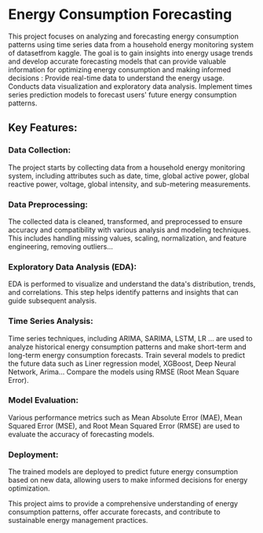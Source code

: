 # Energy Consumption Forecasting 

This project focuses on analyzing and forecasting energy consumption patterns using time series data from a household energy monitoring system of datasetfrom kaggle. The goal is to gain insights into energy usage trends and develop accurate forecasting models that can provide valuable information for optimizing energy consumption and making informed decisions :
Provide real-time data to understand the energy usage. 
Conducts data visualization and exploratory data analysis. 
Implement times series prediction models to forecast users' future energy consumption patterns.

## Key Features:

### Data Collection: 
The project starts by collecting data from a household energy monitoring system, including attributes such as date, time, global active power, global reactive power, voltage, global intensity, and sub-metering measurements.

### Data Preprocessing: 
The collected data is cleaned, transformed, and preprocessed to ensure accuracy and compatibility with various analysis and modeling techniques. This includes handling missing values, scaling, normalization, and feature engineering, removing outliers...

### Exploratory Data Analysis (EDA):
EDA is performed to visualize and understand the data's distribution, trends, and correlations. This step helps identify patterns and insights that can guide subsequent analysis.

### Time Series Analysis: 
Time series techniques, including ARIMA, SARIMA,  LSTM, LR ... are used to analyze historical energy consumption patterns and make short-term and long-term energy consumption forecasts.
Train several models to predict the future data such as Liner regression model, XGBoost, Deep Neural Network, Arima…
Compare the models using RMSE (Root Mean Square Error).

### Model Evaluation: 
Various performance metrics such as Mean Absolute Error (MAE), Mean Squared Error (MSE), and Root Mean Squared Error (RMSE) are used to evaluate the accuracy of forecasting models.

### Deployment: 
The trained models are deployed to predict future energy consumption based on new data, allowing users to make informed decisions for energy optimization.

This project aims to provide a comprehensive understanding of energy consumption patterns, offer accurate forecasts, and contribute to sustainable energy management practices.







